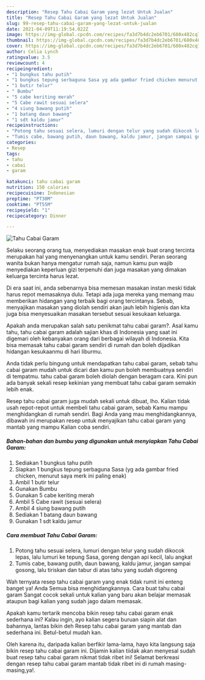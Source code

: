 ```yaml
---
description: "Resep Tahu Cabai Garam yang lezat Untuk Jualan"
title: "Resep Tahu Cabai Garam yang lezat Untuk Jualan"
slug: 99-resep-tahu-cabai-garam-yang-lezat-untuk-jualan
date: 2021-04-09T11:19:54.022Z
image: https://img-global.cpcdn.com/recipes/fa3d7b4dc2eb6701/680x482cq70/tahu-cabai-garam-foto-resep-utama.jpg
thumbnail: https://img-global.cpcdn.com/recipes/fa3d7b4dc2eb6701/680x482cq70/tahu-cabai-garam-foto-resep-utama.jpg
cover: https://img-global.cpcdn.com/recipes/fa3d7b4dc2eb6701/680x482cq70/tahu-cabai-garam-foto-resep-utama.jpg
author: Celia Lynch
ratingvalue: 3.5
reviewcount: 4
recipeingredient:
- "1 bungkus tahu putih"
- "1 bungkus tepung serbaguna Sasa yg ada gambar fried chicken menurut saya merk ini paling enak"
- "1 butir telur"
- " Bumbu"
- "5 cabe keriting merah"
- "5 Cabe rawit sesuai selera"
- "4 siung bawang putih"
- "1 batang daun bawang"
- "1 sdt kaldu jamur"
recipeinstructions:
- "Potong tahu sesuai selera, lumuri dengan telur yang sudah dikocok lepas, lalu lumuri ke tepung Sasa, goreng dengan api kecil, lalu angkat"
- "Tumis cabe, bawang putih, daun bawang, kaldu jamur, jangan sampai gosong, lalu tiriskan dan tabur di atas tahu yang sudah digoreng"
categories:
- Resep
tags:
- tahu
- cabai
- garam

katakunci: tahu cabai garam 
nutrition: 150 calories
recipecuisine: Indonesian
preptime: "PT30M"
cooktime: "PT55M"
recipeyield: "1"
recipecategory: Dinner

---
```



![Tahu Cabai Garam](https://img-global.cpcdn.com/recipes/fa3d7b4dc2eb6701/680x482cq70/tahu-cabai-garam-foto-resep-utama.jpg)

Selaku seorang orang tua, menyediakan masakan enak buat orang tercinta merupakan hal yang menyenangkan untuk kamu sendiri. Peran seorang  wanita bukan hanya mengatur rumah saja, namun kamu pun wajib menyediakan keperluan gizi terpenuhi dan juga masakan yang dimakan keluarga tercinta harus lezat.

Di era  saat ini, anda sebenarnya bisa memesan masakan instan meski tidak harus repot memasaknya dulu. Tetapi ada juga mereka yang memang mau memberikan hidangan yang terbaik bagi orang tercintanya. Sebab, menyajikan masakan yang diolah sendiri akan jauh lebih higienis dan kita juga bisa menyesuaikan masakan tersebut sesuai kesukaan keluarga. 



Apakah anda merupakan salah satu penikmat tahu cabai garam?. Asal kamu tahu, tahu cabai garam adalah sajian khas di Indonesia yang saat ini digemari oleh kebanyakan orang dari berbagai wilayah di Indonesia. Kita bisa memasak tahu cabai garam sendiri di rumah dan boleh dijadikan hidangan kesukaanmu di hari liburmu.

Anda tidak perlu bingung untuk mendapatkan tahu cabai garam, sebab tahu cabai garam mudah untuk dicari dan kamu pun boleh membuatnya sendiri di tempatmu. tahu cabai garam boleh diolah dengan beragam cara. Kini pun ada banyak sekali resep kekinian yang membuat tahu cabai garam semakin lebih enak.

Resep tahu cabai garam juga mudah sekali untuk dibuat, lho. Kalian tidak usah repot-repot untuk membeli tahu cabai garam, sebab Kamu mampu menghidangkan di rumah sendiri. Bagi Anda yang mau menghidangkannya, dibawah ini merupakan resep untuk menyajikan tahu cabai garam yang mantab yang mampu Kalian coba sendiri.

<!--inarticleads1-->

##### Bahan-bahan dan bumbu yang digunakan untuk menyiapkan Tahu Cabai Garam:

1. Sediakan 1 bungkus tahu putih
1. Siapkan 1 bungkus tepung serbaguna Sasa (yg ada gambar fried chicken, menurut saya merk ini paling enak)
1. Ambil 1 butir telur
1. Gunakan  Bumbu
1. Gunakan 5 cabe keriting merah
1. Ambil 5 Cabe rawit (sesuai selera)
1. Ambil 4 siung bawang putih
1. Sediakan 1 batang daun bawang
1. Gunakan 1 sdt kaldu jamur




<!--inarticleads2-->

##### Cara membuat Tahu Cabai Garam:

1. Potong tahu sesuai selera, lumuri dengan telur yang sudah dikocok lepas, lalu lumuri ke tepung Sasa, goreng dengan api kecil, lalu angkat
1. Tumis cabe, bawang putih, daun bawang, kaldu jamur, jangan sampai gosong, lalu tiriskan dan tabur di atas tahu yang sudah digoreng




Wah ternyata resep tahu cabai garam yang enak tidak rumit ini enteng banget ya! Anda Semua bisa menghidangkannya. Cara buat tahu cabai garam Sangat cocok sekali untuk kalian yang baru akan belajar memasak ataupun bagi kalian yang sudah jago dalam memasak.

Apakah kamu tertarik mencoba bikin resep tahu cabai garam enak sederhana ini? Kalau ingin, ayo kalian segera buruan siapin alat dan bahannya, lantas bikin deh Resep tahu cabai garam yang mantab dan sederhana ini. Betul-betul mudah kan. 

Oleh karena itu, daripada kalian berfikir lama-lama, hayo kita langsung saja bikin resep tahu cabai garam ini. Dijamin kalian tiidak akan menyesal sudah buat resep tahu cabai garam nikmat tidak ribet ini! Selamat berkreasi dengan resep tahu cabai garam mantab tidak ribet ini di rumah masing-masing,ya!.

